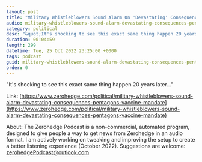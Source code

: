 ```yaml
---
layout: post
title: "Military Whistleblowers Sound Alarm On 'Devastating' Consequences Of Pentagon's Vaccine Mandate"
audio: military-whistleblowers-sound-alarm-devastating-consequences-pentagons-vaccine-mandate-0
category: political
desc: "&quot;It's shocking to see this exact same thing happen 20 years later...&quot;"
duration: 00:04:59
length: 299
datetime: Tue, 25 Oct 2022 23:25:00 +0000
tags: podcast
guid: military-whistleblowers-sound-alarm-devastating-consequences-pentagons-vaccine-mandate-0
order: 0
---
```

&quot;It's shocking to see this exact same thing happen 20 years later...&quot;

Link: [https://www.zerohedge.com/political/military-whistleblowers-sound-alarm-devastating-consequences-pentagons-vaccine-mandate](https://www.zerohedge.com/political/military-whistleblowers-sound-alarm-devastating-consequences-pentagons-vaccine-mandate)

About: The Zerohedge Podcast is a non-commercial, automated program, designed to give people a way to get news from Zerohedge in an audio format.  I am actively working on tweaking and improving the setup to create a better listening experience (October 2022).  Suggestions are welcome: [zerohedgePodcast@outlook.com](mailto:zerohedgePodcast@outlook.com)
